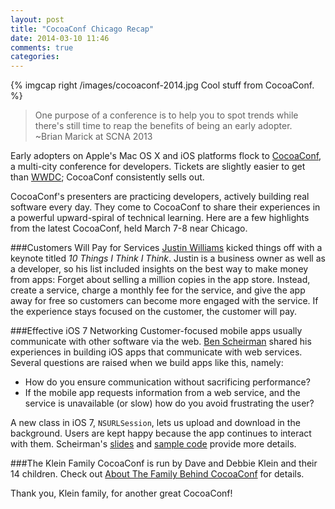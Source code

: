 ```yaml
---
layout: post
title: "CocoaConf Chicago Recap"
date: 2014-03-10 11:46
comments: true
categories: 
---
```

{% imgcap right /images/cocoaconf-2014.jpg Cool stuff from CocoaConf. %}
> One purpose of a conference is to help you to spot trends while there's still time to reap the benefits of being an early adopter. 
>&nbsp;<br/>
>~Brian Marick at SCNA 2013

Early adopters on Apple's Mac OS X and iOS platforms flock to [CocoaConf](http://cocoaconf.com/), a multi-city conference for developers. Tickets are slightly easier to get than [WWDC](http://en.wikipedia.org/wiki/Wwdc); CocoaConf consistently sells out. 

CocoaConf's presenters are practicing developers, actively building real software every day. They come to CocoaConf to share their experiences in a powerful upward-spiral of technical learning. Here are a few highlights from the latest CocoaConf, held March 7-8 near Chicago.
<!--more-->
###Customers Will Pay for Services
[Justin Williams](https://twitter.com/justin) kicked things off with a keynote titled _10 Things I Think I Think_. Justin is a business owner as well as a developer, so his list included insights on the best way to make money from apps: Forget about selling a million copies in the app store. Instead, create a service, charge a monthly fee for the service, and give the app away for free so customers can become more engaged with the service. If the experience stays focused on the customer, the customer will pay.

###Effective iOS 7 Networking
Customer-focused mobile apps usually communicate with other software via the web. [Ben Scheirman](http://twitter.com/subdigital) shared his experiences in building iOS apps that communicate with web services. Several questions are raised when we build apps like this, namely:

* How do you ensure communication without sacrificing performance? 
* If the mobile app requests information from a web service, and the service is unavailable (or slow) how do you avoid frustrating the user? 

A new class in iOS 7, `NSURLSession`, lets us upload and download in the background. Users are kept happy because the app continues to interact with them. Scheirman's [slides](https://speakerdeck.com/subdigital/effective-network-programming-in-ios-7) and [sample code](https://github.com/subdigital/mods-2013) provide more details.



###The Klein Family
CocoaConf is run by Dave and Debbie Klein and their 14 children. Check out [About The Family Behind CocoaConf](http://cocoaconf.com/family) for details.

Thank you, Klein family, for another great CocoaConf!
